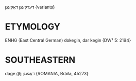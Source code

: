 דערקעגן
דאַקעגן {variants}

ETYMOLOGY
===========
ENHG (East Central German) dokegin, dar kegin
{DW² 5: 2194}

SOUTHEASTERN
==============

dageːg͡ŋ דאַגעגן {ROMANIA, Brăila, 45273}
